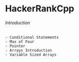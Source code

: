 # HackerRankCpp  
  
###### Introduction
	- Conditional Statements  
	- Max of Four  
	- Pointer  
	- Arrays Introduction  
	- Variable Sized Arrays  